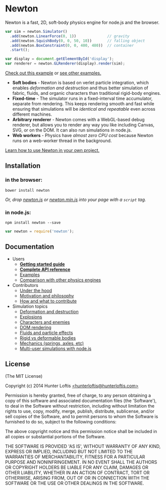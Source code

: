 # Newton

Newton is a fast, 2D, soft-body physics engine for node.js and the browser.

```js
var sim = newton.Simulator()
  .add(newton.LinearForce(0, 1))              // gravity
  .add(newton.SquishBody(0, 0, 50, 10))       // falling object
  .add(newton.BoxConstraint(0, 0, 400, 480))  // container
  .start();

var display = document.getElementById('display');
var renderer = newton.GLRenderer(display).render(sim);
```

[Check out this example](#) or [see other examples.](#)

- **Soft bodies** - Newton is based on verlet particle integration,
which enables *deformation and destruction* and thus better simulation
of fabric, fluids, and organic characters than
traditional rigid-body engines.
- **Fixed-time** - The simulator runs in a fixed-interval time accumulator,
separate from rendering. This keeps rendering smooth and fast while
ensuring that simulations will be *identical and repeatable*
even across different machines.
- **Arbitrary renderer** - Newton comes with a WebGL-based debug renderer,
but allows you to render any way you like including Canvas, SVG, or on the DOM.
It can also run simulations in node.js.
- **Web workers** - Physics have *almost zero CPU cost* because
Newton runs on a web-worker thread in the background.

[Learn how to use Newton in your own project.](docs/guide.md)

## Installation

### in the browser:

```
bower install newton
```

*Or, drop
[newton.js](https://raw.github.com/hunterloftis/newton/master/newton.js) or
[newton.min.js](https://raw.github.com/hunterloftis/newton/master/newton.min.js)
into your page with a `script` tag.*

### in node.js:

```
npm install newton --save
```

```js
var newton = require('newton');
```

## Documentation

- Users
  - **[Getting started guide](docs/guide.md)**
  - **[Complete API reference](#)**
  - [Examples](#)
  - [Comparison with other physics engines](docs/comparison.md)
- Contributors
  - [Under the hood](#)
  - [Motivation and philosophy](#)
  - [How and what to contribute](#)
- Simulation topics
  - [Deformation and destruction](#)
  - [Explosions](#)
  - [Characters and enemies](#)
  - [DOM rendering](#)
  - [Fluids and particle effects](#)
  - [Rigid vs deformable bodies](#)
  - [Mechanics (springs, axles, etc)](#)
  - [Multi-user simulations with node.js](#)

## License

(The MIT License)

Copyright (c) 2014 Hunter Loftis [&lt;hunterloftis@hunterloftis.com&gt;](mailto:hunter@hunterloftis.com)

Permission is hereby granted, free of charge, to any person obtaining a copy of this software and associated documentation files (the 'Software'), to deal in the Software without restriction, including without limitation the rights to use, copy, modify, merge, publish, distribute, sublicense, and/or sell copies of the Software, and to permit persons to whom the Software is furnished to do so, subject to the following conditions:

The above copyright notice and this permission notice shall be included in all copies or substantial portions of the Software.

THE SOFTWARE IS PROVIDED 'AS IS', WITHOUT WARRANTY OF ANY KIND, EXPRESS OR IMPLIED, INCLUDING BUT NOT LIMITED TO THE WARRANTIES OF MERCHANTABILITY, FITNESS FOR A PARTICULAR PURPOSE AND NONINFRINGEMENT. IN NO EVENT SHALL THE AUTHORS OR COPYRIGHT HOLDERS BE LIABLE FOR ANY CLAIM, DAMAGES OR OTHER LIABILITY, WHETHER IN AN ACTION OF CONTRACT, TORT OR OTHERWISE, ARISING FROM, OUT OF OR IN CONNECTION WITH THE SOFTWARE OR THE USE OR OTHER DEALINGS IN THE SOFTWARE.
